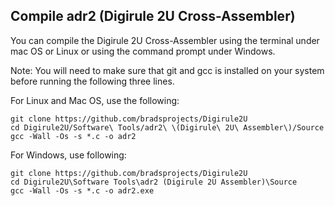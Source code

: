 Compile adr2 (Digirule 2U Cross-Assembler)
-------------------------------------------

You can compile the Digirule 2U Cross-Assembler using the terminal under mac OS or Linux or using the command prompt under Windows.

Note: You will need to make sure that git and gcc is installed on your system before running the following three lines.

For Linux and Mac OS, use the following:
```
git clone https://github.com/bradsprojects/Digirule2U
cd Digirule2U/Software\ Tools/adr2\ \(Digirule\ 2U\ Assembler\)/Source
gcc -Wall -Os -s *.c -o adr2
```

For Windows, use following:
```
git clone https://github.com/bradsprojects/Digirule2U
cd Digirule2U\Software Tools\adr2 (Digirule 2U Assembler)\Source
gcc -Wall -Os -s *.c -o adr2.exe
```
